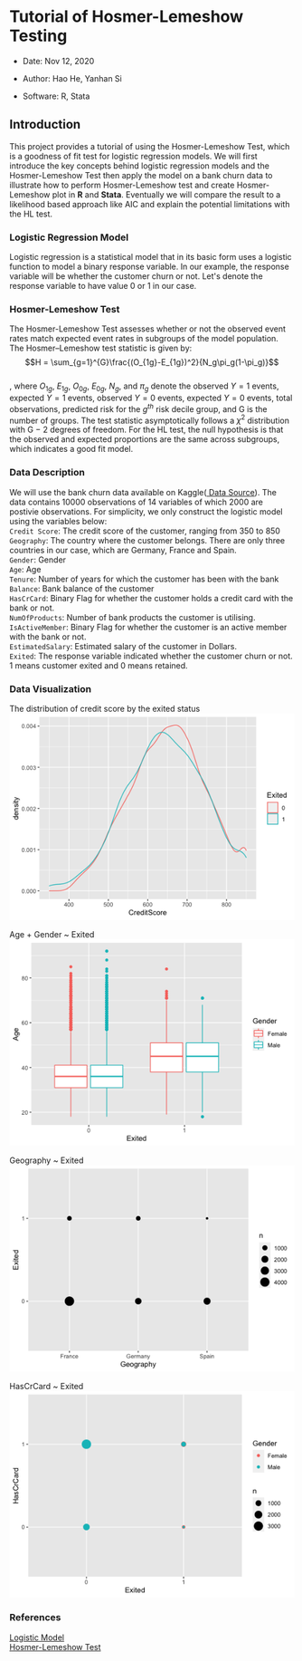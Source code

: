 # Tutorial of Hosmer-Lemeshow Testing

* Date: Nov 12, 2020

* Author: Hao He, Yanhan Si

* Software: R, Stata

## Introduction

This project provides a tutorial of using the Hosmer-Lemeshow Test, which is
a goodness of fit test for logistic regression models. We will first introduce
the key concepts behind logistic regression models and the Hosmer-Lemeshow Test
then apply the model on a bank churn data to illustrate how to perform Hosmer-Lemeshow
test and create Hosmer-Lemeshow plot in **R** and **Stata**. Eventually we will
compare the result to a likelihood based approach like AIC and explain the
potential limitations with the HL test.

### Logistic Regression Model

Logistic regression is a statistical model that in its basic form uses a
logistic function to model a binary response variable. In our example, the
response variable will be whether the customer churn or not. Let's denote the
response variable to have value 0 or 1 in our case.

### Hosmer-Lemeshow Test

The Hosmer-Lemeshow Test assesses whether or not the observed event rates match
expected event rates in subgroups of the model population. The Hosmer–Lemeshow
test statistic is given by:  
$$H = \sum_{g=1}^{G}\frac{(O_{1g}-E_{1g})^2}{N_g\pi_g(1-\pi_g)}$$  
, where $O_{1g}$, $E_{1g}$, $O_{0g}$, $E_{0g}$, $N_g$, and $π_g$ denote the
observed $Y=1$ events, expected $Y=1$ events, observed $Y=0$ events, expected
$Y=0$ events, total observations, predicted risk for the $g^{th}$ risk decile
group, and G is the number of groups. The test statistic asymptotically follows
a $\chi ^{2}$ distribution with G − 2 degrees of freedom. For the HL test, the
null hypothesis is that the observed and expected proportions are the same
across subgroups, which indicates a good fit model.

### Data Description
We will use the bank churn data available on Kaggle([ Data Source](https://www.kaggle.com/shrutimechlearn/churn-modelling)).
The data contains 10000 observations of 14 variables of which 2000 are postivie observations. For simplicity, we only
construct the logistic model using the variables below:  
`Credit Score`: The credit score of the customer, ranging from 350 to 850  
`Geography`: The country where the customer belongs. There are only three
countries in our case, which are Germany, France and Spain.  
`Gender`: Gender  
`Age`: Age   
`Tenure`: Number of years for which the customer has been with the bank  
`Balance`: Bank balance of the customer  
`HasCrCard`: Binary Flag for whether the customer holds a credit card with the
bank or not.  
`NumOfProducts`: Number of bank products the customer is utilising.  
`IsActiveMember`: Binary Flag for whether the customer is an active member with
the bank or not.  
`EstimatedSalary`: Estimated salary of the customer in Dollars.  
`Exited`: The response variable indicated whether the customer churn or not. 1
means customer exited and 0 means retained.

### Data Visualization  
The distribution of credit score by the exited status  
![](./fig/CreditScore.png)

Age + Gender ~ Exited  
![](./fig/Age_exited.png)

Geography ~ Exited  
![](./fig/Geography.png)

HasCrCard ~ Exited  
![](./fig/HasCrCard.png)

### References
[Logistic Model](https://en.wikipedia.org/wiki/Logistic_regression)  
[Hosmer-Lemeshow Test](https://en.wikipedia.org/wiki/Hosmer%E2%80%93Lemeshow_test#Pearson_chi-squared_goodness_of_fit_test)
